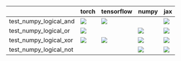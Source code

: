 |                        | torch                                                                                                                                                                                  | tensorflow                                                                                                                                                                         | numpy                                                                                                                                                                              | jax                                                                                                                                                                                |
|:-----------------------|:---------------------------------------------------------------------------------------------------------------------------------------------------------------------------------------|:-----------------------------------------------------------------------------------------------------------------------------------------------------------------------------------|:-----------------------------------------------------------------------------------------------------------------------------------------------------------------------------------|:-----------------------------------------------------------------------------------------------------------------------------------------------------------------------------------|
| test_numpy_logical_and | <a href="https://github.com/unifyai/ivy/actions/runs/3633165054/jobs/6129924457" rel="noopener noreferrer" target="_blank"><img src=https://img.shields.io/badge/-success-success></a> | <a href="https://github.com/unifyai/ivy/actions/runs/3633165054/jobs/6129887601" rel="noopener noreferrer" target="_blank"><img src=https://img.shields.io/badge/-failure-red></a> |                                                                                                                                                                                    | <a href="https://github.com/unifyai/ivy/actions/runs/3633165054/jobs/6129907058" rel="noopener noreferrer" target="_blank"><img src=https://img.shields.io/badge/-failure-red></a> |
| test_numpy_logical_or  | <a href="https://github.com/unifyai/ivy/actions/runs/3633165054/jobs/6129933088" rel="noopener noreferrer" target="_blank"><img src=https://img.shields.io/badge/-failure-red></a>     |                                                                                                                                                                                    | <a href="null" rel="noopener noreferrer" target="_blank"><img src=https://img.shields.io/badge/-failure-red></a>                                                                   | <a href="https://github.com/unifyai/ivy/actions/runs/3633165054/jobs/6129912638" rel="noopener noreferrer" target="_blank"><img src=https://img.shields.io/badge/-failure-red></a> |
| test_numpy_logical_xor | <a href="https://github.com/unifyai/ivy/actions/runs/3633165054/jobs/6129921022" rel="noopener noreferrer" target="_blank"><img src=https://img.shields.io/badge/-failure-red></a>     | <a href="https://github.com/unifyai/ivy/actions/runs/3633165054/jobs/6129914610" rel="noopener noreferrer" target="_blank"><img src=https://img.shields.io/badge/-failure-red></a> | <a href="https://github.com/unifyai/ivy/actions/runs/3633165054/jobs/6129906064" rel="noopener noreferrer" target="_blank"><img src=https://img.shields.io/badge/-failure-red></a> | <a href="https://github.com/unifyai/ivy/actions/runs/3633165054/jobs/6129931859" rel="noopener noreferrer" target="_blank"><img src=https://img.shields.io/badge/-failure-red></a> |
| test_numpy_logical_not |                                                                                                                                                                                        |                                                                                                                                                                                    | <a href="https://github.com/unifyai/ivy/actions/runs/3633165054/jobs/6129927259" rel="noopener noreferrer" target="_blank"><img src=https://img.shields.io/badge/-failure-red></a> | <a href="https://github.com/unifyai/ivy/actions/runs/3633165054/jobs/6129930384" rel="noopener noreferrer" target="_blank"><img src=https://img.shields.io/badge/-failure-red></a> |